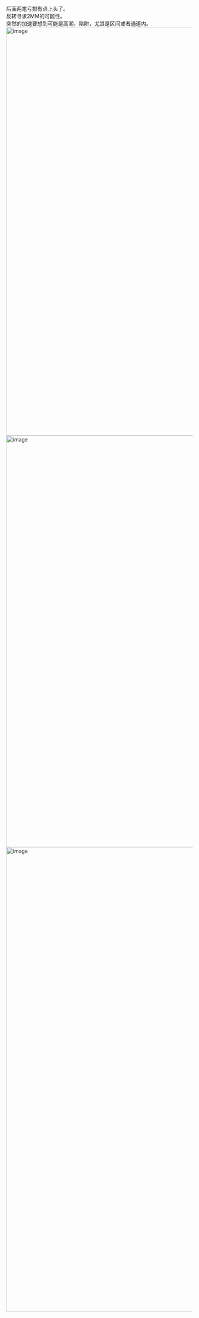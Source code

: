 后面两笔亏损有点上头了。  
反转寻求2MM的可能性。  
突然的加速要想到可能是高潮，陷阱，尤其是区间或者通道内。  
<img width="2542" height="1100" alt="image" src="https://github.com/user-attachments/assets/a6faeeb7-2e3f-4177-82c0-a3128a610fae" />
<img width="2562" height="1108" alt="image" src="https://github.com/user-attachments/assets/43b73938-677f-4d37-9aed-92b57e0d4c20" />
<img width="2238" height="1252" alt="image" src="https://github.com/user-attachments/assets/ae5fd14a-7069-4d5e-9038-f27f29d50681" />
